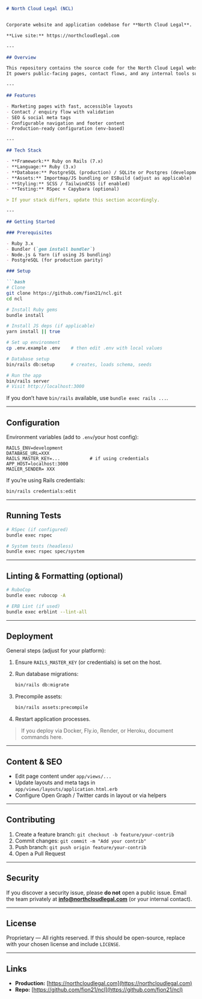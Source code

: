 
````markdown
# North Cloud Legal (NCL)


Corporate website and application codebase for **North Cloud Legal**.

**Live site:** https://northcloudlegal.com

---

## Overview

This repository contains the source code for the North Cloud Legal website and related application features.  
It powers public-facing pages, contact flows, and any internal tools surfaced via the web UI.

---

## Features

- Marketing pages with fast, accessible layouts
- Contact / enquiry flow with validation
- SEO & social meta tags
- Configurable navigation and footer content
- Production-ready configuration (env-based)

---

## Tech Stack

- **Framework:** Ruby on Rails (7.x)
- **Language:** Ruby (3.x)
- **Database:** PostgreSQL (production) / SQLite or Postgres (development)
- **Assets:** Importmap/JS bundling or ESBuild (adjust as applicable)
- **Styling:** SCSS / TailwindCSS (if enabled)
- **Testing:** RSpec + Capybara (optional)

> If your stack differs, update this section accordingly.

---

## Getting Started

### Prerequisites

- Ruby 3.x
- Bundler (`gem install bundler`)
- Node.js & Yarn (if using JS bundling)
- PostgreSQL (for production parity)

### Setup

```bash
# Clone
git clone https://github.com/fion21/ncl.git
cd ncl

# Install Ruby gems
bundle install

# Install JS deps (if applicable)
yarn install || true

# Set up environment
cp .env.example .env    # then edit .env with local values

# Database setup
bin/rails db:setup      # creates, loads schema, seeds

# Run the app
bin/rails server
# Visit http://localhost:3000
````

If you don’t have `bin/rails` available, use `bundle exec rails ...`.

---

## Configuration

Environment variables (add to `.env`/your host config):

```
RAILS_ENV=development
DATABASE_URL=XXX
RAILS_MASTER_KEY=...           # if using credentials
APP_HOST=localhost:3000
MAILER_SENDER= XXX
```

If you’re using Rails credentials:

```bash
bin/rails credentials:edit
```

---

## Running Tests

```bash
# RSpec (if configured)
bundle exec rspec

# System tests (headless)
bundle exec rspec spec/system
```

---

## Linting & Formatting (optional)

```bash
# RuboCop
bundle exec rubocop -A

# ERB Lint (if used)
bundle exec erblint --lint-all
```

---

## Deployment

General steps (adjust for your platform):

1. Ensure `RAILS_MASTER_KEY` (or credentials) is set on the host.
2. Run database migrations:

   ```bash
   bin/rails db:migrate
   ```
3. Precompile assets:

   ```bash
   bin/rails assets:precompile
   ```
4. Restart application processes.

> If you deploy via Docker, Fly.io, Render, or Heroku, document commands here.

---

## Content & SEO

* Edit page content under `app/views/...`
* Update layouts and meta tags in `app/views/layouts/application.html.erb`
* Configure Open Graph / Twitter cards in layout or via helpers

---

## Contributing

1. Create a feature branch: `git checkout -b feature/your-contrib`
2. Commit changes: `git commit -m "Add your contrib"`
3. Push branch: `git push origin feature/your-contrib`
4. Open a Pull Request

---

## Security

If you discover a security issue, please **do not** open a public issue.
Email the team privately at **[info@northcloudlegal.com](mailto:info@northcloudlegal.com)** (or your internal contact).

---

## License

Proprietary — All rights reserved.
If this should be open-source, replace with your chosen license and include `LICENSE`.

---

## Links

* **Production:** [https://northcloudlegal.com](https://northcloudlegal.com)
* **Repo:** [https://github.com/fion21/ncl](https://github.com/fion21/ncl)

```

